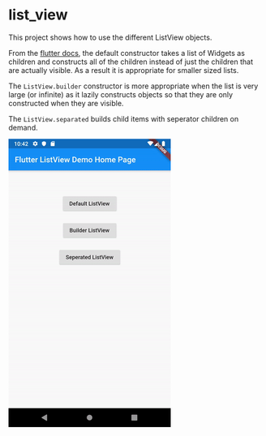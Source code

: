 # list_view

This project shows how to use the different ListView objects.

From the [flutter docs](https://api.flutter.dev/flutter/widgets/ListView-class.html), the default constructor takes a list of Widgets as children and constructs all of the children instead of just the children that are actually visible. As a result it is appropriate for smaller sized lists.

The `ListView.builder` constructor is more appropriate when the list is very large (or infinite) as it lazily constructs objects so that they are only constructed when they are visible.

The `ListView.separated` builds child items with seperator children on demand.

![Gif of ListView](list_view.gif)
